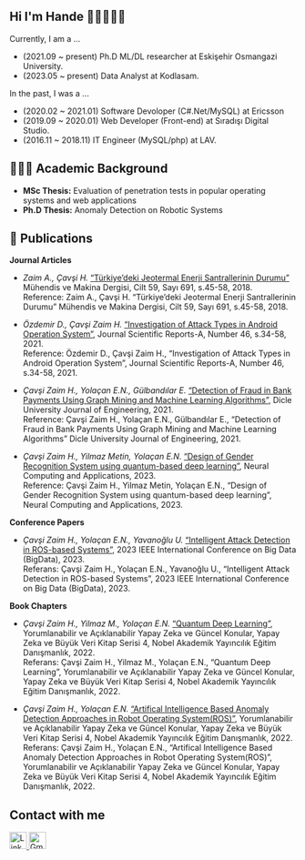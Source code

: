 ## Hi I'm Hande 👋🏻👩🏻‍💻

Currently, I am a ...
- (2021.09 ~ present) Ph.D ML/DL researcher at Eskişehir Osmangazi University.
- (2023.05 ~ present) Data Analyst at Kodlasam.

In the past, I was a ...

- (2020.02 ~ 2021.01) Software Devoloper (C#.Net/MySQL) at Ericsson
- (2019.09 ~ 2020.01) Web Developer (Front-end) at Sıradışı Digital Studio.
- (2016.11 ~ 2018.11) IT Engineer (MySQL/php) at LAV.

## 🧑🏻‍🎓 Academic Background
- **MSc Thesis:** Evaluation of penetration tests in popular operating systems and web applications  
- **Ph.D Thesis:** Anomaly Detection on Robotic Systems

## 📄 Publications

**Journal Articles**

- *Zaim A., Çavşi H.* [“Türkiye’deki Jeotermal Enerji Santrallerinin Durumu”](#) Mühendis ve Makina Dergisi, Cilt 59, Sayı 691, s.45-58, 2018.  
  Reference: Zaim A., Çavşi H. “Türkiye’deki Jeotermal Enerji Santrallerinin Durumu” Mühendis ve Makina Dergisi, Cilt 59, Sayı 691, s.45-58, 2018.

- *Özdemir D., Çavşi Zaim H.* [“Investigation of Attack Types in Android Operation System”](#), Journal Scientific Reports-A, Number 46, s.34-58, 2021.  
  Reference: Özdemir D., Çavşi Zaim H., “Investigation of Attack Types in Android Operation System”, Journal Scientific Reports-A, Number 46, s.34-58, 2021.

- *Çavşi Zaim H., Yolaçan E.N., Gülbandılar E.* [“Detection of Fraud in Bank Payments Using Graph Mining and Machine Learning Algorithms”](#), Dicle University Journal of Engineering, 2021.  
  Reference: Çavşi Zaim H., Yolaçan E.N., Gülbandılar E., “Detection of Fraud in Bank Payments Using Graph Mining and Machine Learning Algorithms” Dicle University Journal of Engineering, 2021.

- *Çavşi Zaim H., Yilmaz Metin, Yolaçan E.N.* [“Design of Gender Recognition System using quantum-based deep learning”](#), Neural Computing and Applications, 2023.  
  Reference: Çavşi Zaim H., Yilmaz Metin, Yolaçan E.N., “Design of Gender Recognition System using quantum-based deep learning”, Neural Computing and Applications, 2023.

**Conference Papers**

- *Çavşi Zaim H., Yolaçan E.N., Yavanoğlu U.* [“Intelligent Attack Detection in ROS-based Systems”](#), 2023 IEEE International Conference on Big Data (BigData), 2023.  
  Referans: Çavşi Zaim H., Yolaçan E.N., Yavanoğlu U., “Intelligent Attack Detection in ROS-based Systems”, 2023 IEEE International Conference on Big Data (BigData), 2023.

**Book Chapters**

- *Çavşi Zaim H., Yilmaz M., Yolaçan E.N.* [“Quantum Deep Learning”](#), Yorumlanabilir ve Açıklanabilir Yapay Zeka ve Güncel Konular, Yapay Zeka ve Büyük Veri Kitap Serisi 4, Nobel Akademik Yayıncılık Eğitim Danışmanlık, 2022.  
  Referans: Çavşi Zaim H., Yilmaz M., Yolaçan E.N., “Quantum Deep Learning”, Yorumlanabilir ve Açıklanabilir Yapay Zeka ve Güncel Konular, Yapay Zeka ve Büyük Veri Kitap Serisi 4, Nobel Akademik Yayıncılık Eğitim Danışmanlık, 2022.

- *Çavşi Zaim H., Yolaçan E.N.* [“Artifical Intelligence Based Anomaly Detection Approaches in Robot Operating System(ROS)”](#), Yorumlanabilir ve Açıklanabilir Yapay Zeka ve Güncel Konular, Yapay Zeka ve Büyük Veri Kitap Serisi 4, Nobel Akademik Yayıncılık Eğitim Danışmanlık, 2022.  
  Referans: Çavşi Zaim H., Yolaçan E.N., “Artifical Intelligence Based Anomaly Detection Approaches in Robot Operating System(ROS)”, Yorumlanabilir ve Açıklanabilir Yapay Zeka ve Güncel Konular, Yapay Zeka ve Büyük Veri Kitap Serisi 4, Nobel Akademik Yayıncılık Eğitim Danışmanlık, 2022.




## Contact with me

<a href="https://www.linkedin.com/in/hande-%C3%A7av%C5%9Fi-zaim-b50829111/" target="_blank">
    <img src="https://upload.wikimedia.org/wikipedia/commons/e/e9/Linkedin_icon.svg" alt="LinkedIn" width="30" height="30">
</a>
<a href="mailto:handecavsi43@gmail.com" target="_blank">
    <img src="https://upload.wikimedia.org/wikipedia/commons/4/4e/Gmail_Icon.png" alt="Gmail" width="30" height="30">
</a>






